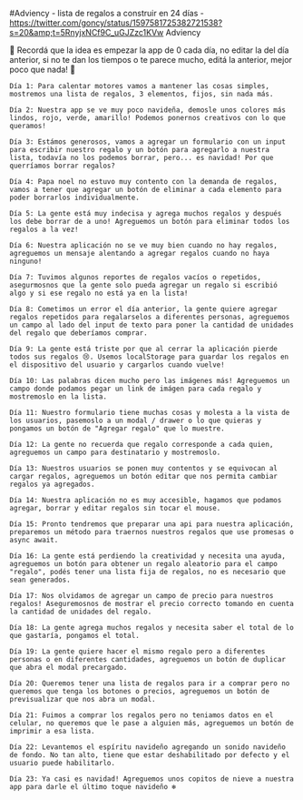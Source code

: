 #Adviency - lista de regalos a construir en 24 días - https://twitter.com/goncy/status/1597581725382721538?s=20&amp;t=5RnyjxNCf9C_uGJZzc1KVw
Adviency

🔔 Recordá que la idea es empezar la app de 0 cada día, no editar la del día anterior, si no te dan los tiempos o te parece mucho, editá la anterior, mejor poco que nada! 🔔

    Día 1: Para calentar motores vamos a mantener las cosas simples, mostremos una lista de regalos, 3 elementos, fijos, sin nada más.

    Día 2: Nuestra app se ve muy poco navideña, demosle unos colores más lindos, rojo, verde, amarillo! Podemos ponernos creativos con lo que queramos!

    Día 3: Estámos generosos, vamos a agregar un formulario con un input para escribir nuestro regalo y un botón para agregarlo a nuestra lista, todavía no los podemos borrar, pero... es navidad! Por que querríamos borrar regalos?

    Día 4: Papa noel no estuvo muy contento con la demanda de regalos, vamos a tener que agregar un botón de eliminar a cada elemento para poder borrarlos individualmente.

    Día 5: La gente está muy indecisa y agrega muchos regalos y después los debe borrar de a uno! Agreguemos un botón para eliminar todos los regalos a la vez!

    Día 6: Nuestra aplicación no se ve muy bien cuando no hay regalos, agreguemos un mensaje alentando a agregar regalos cuando no haya ninguno!

    Día 7: Tuvimos algunos reportes de regalos vacíos o repetidos, asegurmosnos que la gente solo pueda agregar un regalo si escribió algo y si ese regalo no está ya en la lista!

    Día 8: Cometimos un error el día anterior, la gente quiere agregar regalos repetidos para regalarselos a diferentes personas, agreguemos un campo al lado del input de texto para poner la cantidad de unidades del regalo que deberíamos comprar.

    Día 9: La gente está triste por que al cerrar la aplicación pierde todos sus regalos 😢. Usemos localStorage para guardar los regalos en el dispositivo del usuario y cargarlos cuando vuelve!

    Día 10: Las palabras dicen mucho pero las imágenes más! Agreguemos un campo donde podamos pegar un link de imágen para cada regalo y mostremoslo en la lista.

    Día 11: Nuestro formulario tiene muchas cosas y molesta a la vista de los usuarios, pasemoslo a un modal / drawer o lo que quieras y pongamos un botón de "Agregar regalo" que lo muestre.

    Día 12: La gente no recuerda que regalo corresponde a cada quien, agreguemos un campo para destinatario y mostremoslo.

    Día 13: Nuestros usuarios se ponen muy contentos y se equivocan al cargar regalos, agreguemos un botón editar que nos permita cambiar regalos ya agregados.

    Día 14: Nuestra aplicación no es muy accesible, hagamos que podamos agregar, borrar y editar regalos sin tocar el mouse.

    Día 15: Pronto tendremos que preparar una api para nuestra aplicación, preparemos un método para traernos nuestros regalos que use promesas o async await.

    Día 16: La gente está perdiendo la creatividad y necesita una ayuda, agreguemos un botón para obtener un regalo aleatorio para el campo "regalo", podés tener una lista fija de regalos, no es necesario que sean generados.

    Día 17: Nos olvidamos de agregar un campo de precio para nuestros regalos! Aseguremosnos de mostrar el precio correcto tomando en cuenta la cantidad de unidades del regalo.

    Día 18: La gente agrega muchos regalos y necesita saber el total de lo que gastaría, pongamos el total.

    Día 19: La gente quiere hacer el mismo regalo pero a diferentes personas o en diferentes cantidades, agreguemos un botón de duplicar que abra el modal precargado.

    Día 20: Queremos tener una lista de regalos para ir a comprar pero no queremos que tenga los botones o precios, agreguemos un botón de previsualizar que nos abra un modal.

    Día 21: Fuimos a comprar los regalos pero no teniamos datos en el celular, no queremos que le pase a alguien más, agreguemos un botón de imprimir a esa lista.

    Día 22: Levantemos el espíritu navideño agregando un sonido navideño de fondo. No tan alto, tiene que estar deshabilitado por defecto y el usuario puede habilitarlo.

    Día 23: Ya casi es navidad! Agreguemos unos copitos de nieve a nuestra app para darle el último toque navideño ❄
